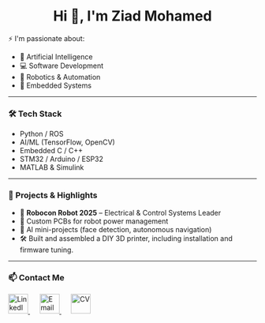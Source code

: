 <h1 align="center">Hi 👋, I'm Ziad Mohamed</h1>

⚡ I'm passionate about:

- 🧠 Artificial Intelligence
- 💻 Software Development
- 🤖 Robotics & Automation
- 🔌 Embedded Systems

---

### 🛠️ Tech Stack
- Python / ROS
- AI/ML (TensorFlow, OpenCV)
- Embedded C / C++
- STM32 / Arduino / ESP32
- MATLAB & Simulink
---

### 🚀 Projects & Highlights

- 🤖 **Robocon Robot 2025** – Electrical & Control Systems Leader
- 🔋 Custom PCBs for robot power management
- 🧠 AI mini-projects (face detection, autonomous navigation)
- 🛠️ Built and assembled a DIY 3D printer, including installation and firmware tuning.

---
### 📫 Contact Me
<p align="left">
  <a href="https://www.linkedin.com/in/ziad-mohamed-2a7750350/" target="">
    <img src="https://raw.githubusercontent.com/rahuldkjain/github-profile-readme-generator/master/src/images/icons/Social/linked-in-alt.svg" alt="LinkedIn" height="40" width="40" />
  </a>
  &nbsp;&nbsp;&nbsp;&nbsp;
  <a href="mailto:ziadmoelsayed@gmail.com" target="">
    <img src="https://img.icons8.com/fluency/48/gmail-new.png" alt="Email" height="40" width="40" />
  </a>
  &nbsp;&nbsp;&nbsp;&nbsp;
  <a href="https://drive.google.com/file/d/1bbGdF9s3LJlFJzTk8JgY33lXGkSObd3k/view?usp=sharing" target="">
    <img src="https://img.icons8.com/plasticine/100/resume.png" alt="CV" height="40" width="40" />
  </a>
</p>
